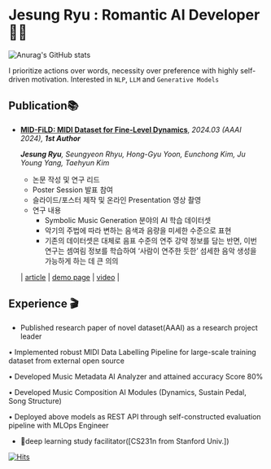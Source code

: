 # Jesung Ryu : Romantic AI Developer🧚‍♂️
![Anurag's GitHub stats](https://github-readme-stats.vercel.app/api?username=crosstar1228&&show_icons=true&theme=white)  

I prioritize actions over words, necessity over preference with highly self-driven motivation. 
Interested in `NLP`, `LLM` and `Generative Models`

## Publication📚
- [**MID-FiLD: MIDI Dataset for Fine-Level Dynamics**](https://ojs.aaai.org/index.php/AAAI/article/view/27774), *2024.03 (AAAI 2024), **1st Author***
    
    ***Jesung Ryu**, Seungyeon Rhyu, Hong-Gyu Yoon, Eunchong Kim, Ju Young Yang, Taehyun Kim*
    
    - 논문 작성 및 연구 리드
    - Poster Session 발표 참여
    - 슬라이드/포스터 제작 및 온라인 Presentation 영상 촬영
    - 연구 내용
        - Symbolic Music Generation 분야의 AI 학습 데이터셋
        - 악기의 주법에 따라 변하는 음색과 음량을 미세한 수준으로 표현
        - 기존의 데이터셋은 대체로 음표 수준의 연주 강약 정보를 담는 반면, 이번 연구는 셈여림 정보를 학습하여 ‘사람이 연주한 듯한’ 섬세한 음악 생성을 가능하게 하는 데 큰 의의
    
    | [article](https://blog.pozalabs.com/aaai-mid-fild/) | [demo page](https://pozalabs.github.io/MID-FiLD_demo/) | [video](https://underline.io/lecture/93383-mid-fild-midi-dataset-for-fine-level-dynamics-video) |


## Experience 🎬
- Published research paper of novel dataset(AAAI) as a research project leader

• Implemented robust MIDI Data Labelling Pipeline for large-scale training dataset from external open source

• Developed Music Metadata AI Analyzer and attained accuracy Score 80%

• Developed Music Composition AI Modules (Dynamics, Sustain Pedal, Song Structure)

• Deployed above models as REST API through self-constructed evaluation pipeline with MLOps Engineer

- 🌱deep learning study facilitator([CS231n from Stanford Univ.])

[![Hits](https://hits.seeyoufarm.com/api/count/incr/badge.svg?url=https%3A%2F%2Fgithub.com%2Fcrosstar1228%2Fcrossstar1228%2F&count_bg=%2379C83D&title_bg=%23555555&icon=&icon_color=%23E7E7E7&title=hits&edge_flat=false)](https://hits.seeyoufarm.com)

<!--
**crosstar1228/crosstar1228** is a ✨ _special_ ✨ repository because its `README.md` (this file) appears on your GitHub profile.

Here are some ideas to get you started:

- 🔭 I’m currently working on ...
- 🌱 I’m currently learning ...
- 👯 I’m looking to collaborate on ...
- 🤔 I’m looking for help with ...
- 💬 Ask me about ...
- 📫 How to reach me: ...
- 😄 Pronouns: ...
- ⚡ Fun fact: ...
-->
